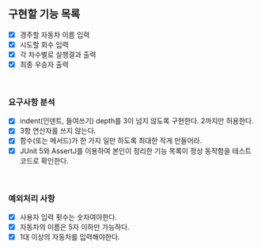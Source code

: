 ## 구현할 기능 목록

- [x] 경주할 자동차 이름 입력
- [x] 시도할 회수 입력
- [x] 각 차수별로 실행결과 출력
- [x] 최종 우승자 출력 

<br>

### 요구사항 분석

- [x] indent(인덴트, 들여쓰기) depth를 3이 넘지 않도록 구현한다. 2까지만 허용한다.
- [x] 3항 연산자를 쓰지 않는다.
- [x] 함수(또는 메서드)가 한 가지 일만 하도록 최대한 작게 만들어라.
- [x] JUnit 5와 AssertJ를 이용하여 본인이 정리한 기능 목록이 정상 동작함을 테스트 코드로 확인한다.

<br>

### 예외처리 사항

- [x] 사용자 입력 횟수는 숫자여야한다.
- [x] 자동차의 이름은 5자 이하만 가능하다.
- [x] 1대 이상의 자동차를 입력해야한다.
